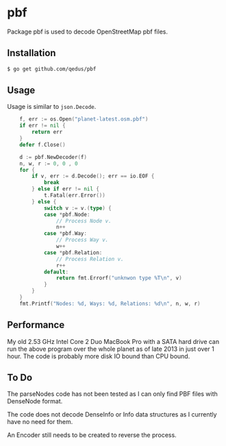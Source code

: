 pbf
===

Package pbf is used to decode OpenStreetMap pbf files.

## Installation

```bash
$ go get github.com/qedus/pbf
```

## Usage

Usage is similar to `json.Decode`.

```Go
	f, err := os.Open("planet-latest.osm.pbf")
	if err != nil {
		return err
	}
	defer f.Close()

	d := pbf.NewDecoder(f)
	n, w, r := 0, 0 , 0
	for {
		if v, err := d.Decode(); err == io.EOF {
			break
		} else if err != nil {
			t.Fatal(err.Error())
		} else {
			switch v := v.(type) {
			case *pbf.Node:
				// Process Node v.
				n++
			case *pbf.Way:
				// Process Way v.
				w++
			case *pbf.Relation:
				// Process Relation v.
				r++
			default:
				return fmt.Errorf("unknwon type %T\n", v)
			}
		}
	}
	fmt.Printf("Nodes: %d, Ways: %d, Relations: %d\n", n, w, r)
```

## Performance

My old 2.53 GHz Intel Core 2 Duo MacBook Pro with a SATA hard drive can run the above program over the whole planet as of late 2013 in just over 1 hour. The code is probably more disk IO bound than CPU bound.

## To Do

The parseNodes code has not been tested as I can only find PBF files with DenseNode format.

The code does not decode DenseInfo or Info data structures as I currently have no need for them.

An Encoder still needs to be created to reverse the process.
